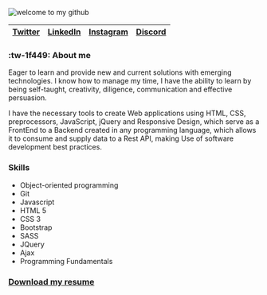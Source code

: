 ![welcome to my github](https://i.imgur.com/jAlnF9B.png "wekcome to my github")

| [Twitter](https://twitter.com/osman_alejandro "Twitter") | [LinkedIn](https://www.linkedin.com/in/osman-az/ "LinkedIn") | [Instagram](https://www.instagram.com/osman_alejandro/ "Instagram") | [Discord](https://discord.gg/6YWZYefa "Discord") |
| ------------ | ------------ | ------------ | ------------ |

### :tw-1f449: **About me**
Eager to learn and provide new and current solutions with emerging technologies. I know how to manage my time, I have the ability to learn by being self-taught, creativity, diligence, communication and effective persuasion.

I have the necessary tools to create Web applications using HTML, CSS, preprocessors, JavaScript, jQuery and Responsive Design, which serve as a FrontEnd to a Backend created in any programming language, which allows it to consume and supply data to a Rest API, making Use of software development best practices.

### **Skills**
- Object-oriented programming
- Git
- Javascript
- HTML 5
- CSS 3
- Bootstrap
- SASS
- JQuery
- Ajax
- Programming Fundamentals

### **[Download my resume](https://drive.google.com/file/d/1vS-nJV9Bedc6loWR5LtBD4xdrj78p4r9/view?usp=sharing "My resume")**
